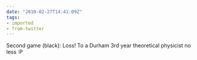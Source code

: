 ```yaml
---
date: "2010-02-27T14:41:09Z"
tags:
- imported
- from-twitter
---
```

Second game \(black): Loss! To a Durham 3rd year theoretical physicist no less :P
